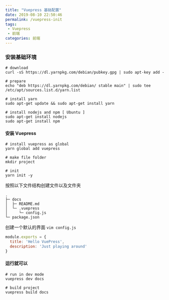 ```yaml
---
title: "Vuepress 基础配置"
date: 2019-08-10 22:50:46
permalink: /vuepress-init
tags: 
 - Vuepress
 - 前端
categories: 前端
---
```


### 安装基础环境

```shell
# download
curl -sS https://dl.yarnpkg.com/debian/pubkey.gpg | sudo apt-key add -

# prepare
echo "deb https://dl.yarnpkg.com/debian/ stable main" | sudo tee /etc/apt/sources.list.d/yarn.list

# install yarn
sudo apt-get update && sudo apt-get install yarn

# install nodejs and npm [ Ubuntu ]
sudo apt-get install nodejs
sudo apt-get install npm
```

#### 安装 Vuepress

```shell
# install vuepress as global
yarn global add vuepress

# make file folder
mkdir project

# init 
yarn init -y
```

按照以下文件结构创建文件以及文件夹

```
.
├─ docs
│  ├─ README.md
│  └─ .vuepress
│     └─ config.js
└─ package.json
```

创建一个默认的界面 `vim config.js`

```javascript
module.exports = {
  title: 'Hello VuePress',
  description: 'Just playing around'
}
```

#### 运行就可以

```shell
# run in dev mode
vuepress dev docs

# build project
vuepress build docs
```